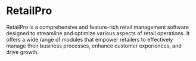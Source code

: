 # RetailPro
RetailPro is a comprehensive and feature-rich retail management software designed to streamline and optimize various aspects of retail operations. It offers a wide range of modules that empower retailers to effectively manage their business processes, enhance customer experiences, and drive growth.
